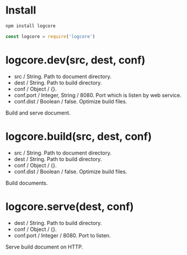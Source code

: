 # Install

```bash
npm install logcore
```

```js
const logcore = require('logcore')
```

# logcore.dev(src, dest, conf)

* src / String. Path to document directory.
* dest / String. Path to build directory.
* conf / Object / {}.
* conf.port / Integer, String / 8080. Port which is listen by web service.
* conf.dist / Boolean / false. Optimize build files.

Build and serve document.

# logcore.build(src, dest, conf)

* src / String. Path to document directory.
* dest / String. Path to build directory.
* conf / Object / {}.
* conf.dist / Boolean / false. Optimize build files.

Build documents.

# logcore.serve(dest, conf)

* dest / String. Path to build directory.
* conf / Object / {}.
* conf.port / Integer / 8080. Port to listen.

Serve build document on HTTP.
